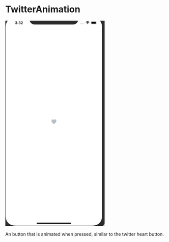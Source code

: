 # TwitterAnimation
![](TwitterGif.gif)

An button that is animated when pressed, similar to the twitter heart button.
